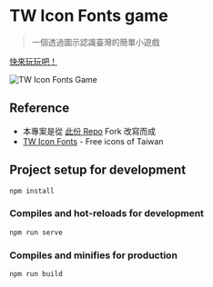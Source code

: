 
# TW Icon Fonts game

> 一個透過圖示認識臺灣的簡單小遊戲

[快來玩玩吧！]()

![TW Icon Fonts Game](https://upload.cc/i1/2020/01/08/0cUoMq.png)


## Reference

- 本專案是從 [此份 Repo](https://github.com/Naahuel/flags-game) Fork 改寫而成
- [TW Icon Fonts](https://www.twicon.page/index.html) - Free icons of Taiwan

## Project setup for development
```
npm install
```

### Compiles and hot-reloads for development
```
npm run serve
```

### Compiles and minifies for production
```
npm run build
```
